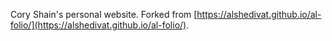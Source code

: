 Cory Shain's personal website.
Forked from [https://alshedivat.github.io/al-folio/](https://alshedivat.github.io/al-folio/).
